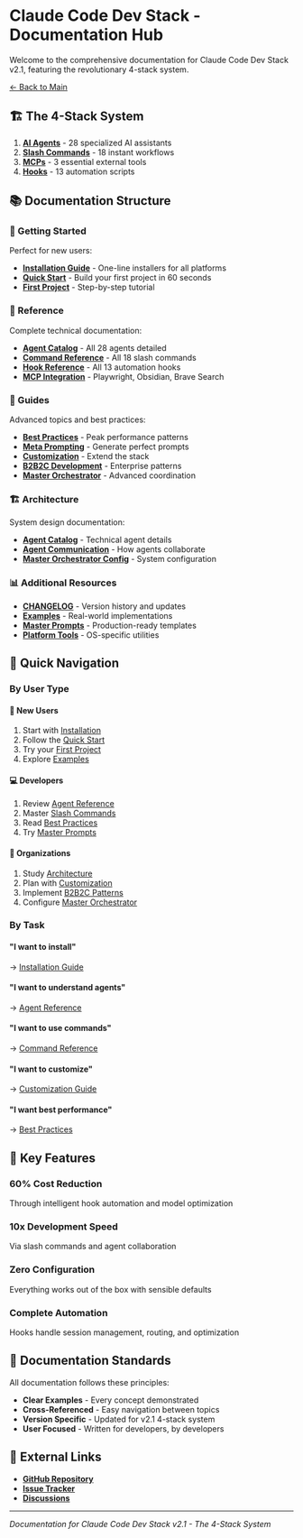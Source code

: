 # Claude Code Dev Stack - Documentation Hub

Welcome to the comprehensive documentation for Claude Code Dev Stack v2.1, featuring the revolutionary 4-stack system.

[← Back to Main](../README.md)

## 🏗️ The 4-Stack System

1. **[AI Agents](reference/AGENT_REFERENCE.md)** - 28 specialized AI assistants
2. **[Slash Commands](reference/COMMAND_REFERENCE.md)** - 18 instant workflows
3. **[MCPs](reference/MCP_GUIDE.md)** - 3 essential external tools
4. **[Hooks](reference/HOOKS_GUIDE.md)** - 13 automation scripts

## 📚 Documentation Structure

### 🚀 Getting Started
Perfect for new users:
- **[Installation Guide](getting-started/INSTALLATION.md)** - One-line installers for all platforms
- **[Quick Start](getting-started/QUICK_START.md)** - Build your first project in 60 seconds
- **[First Project](getting-started/FIRST_PROJECT.md)** - Step-by-step tutorial

### 📖 Reference
Complete technical documentation:
- **[Agent Catalog](reference/AGENT_REFERENCE.md)** - All 28 agents detailed
- **[Command Reference](reference/COMMAND_REFERENCE.md)** - All 18 slash commands
- **[Hook Reference](reference/HOOKS_GUIDE.md)** - All 13 automation hooks
- **[MCP Integration](reference/MCP_GUIDE.md)** - Playwright, Obsidian, Brave Search

### 🧠 Guides
Advanced topics and best practices:
- **[Best Practices](guides/BEST_PRACTICES.md)** - Peak performance patterns
- **[Meta Prompting](guides/META_PROMPTING.md)** - Generate perfect prompts
- **[Customization](guides/CUSTOMIZATION.md)** - Extend the stack
- **[B2B2C Development](guides/b2b2c-development-guide.md)** - Enterprise patterns
- **[Master Orchestrator](guides/master-orchestrator-usage.md)** - Advanced coordination

### 🏗️ Architecture
System design documentation:
- **[Agent Catalog](architecture/agent-catalog.md)** - Technical agent details
- **[Agent Communication](architecture/agent-communication.md)** - How agents collaborate
- **[Master Orchestrator Config](architecture/master-orchestrator-config.md)** - System configuration

### 📊 Additional Resources
- **[CHANGELOG](CHANGELOG.md)** - Version history and updates
- **[Examples](../examples/)** - Real-world implementations
- **[Master Prompts](../master-prompts/)** - Production-ready templates
- **[Platform Tools](../platform-tools/)** - OS-specific utilities

## 🎯 Quick Navigation

### By User Type

#### 👤 New Users
1. Start with [Installation](getting-started/INSTALLATION.md)
2. Follow the [Quick Start](getting-started/QUICK_START.md)
3. Try your [First Project](getting-started/FIRST_PROJECT.md)
4. Explore [Examples](../examples/)

#### 💻 Developers
1. Review [Agent Reference](reference/AGENT_REFERENCE.md)
2. Master [Slash Commands](reference/COMMAND_REFERENCE.md)
3. Read [Best Practices](guides/BEST_PRACTICES.md)
4. Try [Master Prompts](../master-prompts/)

#### 🏢 Organizations
1. Study [Architecture](architecture/)
2. Plan with [Customization](guides/CUSTOMIZATION.md)
3. Implement [B2B2C Patterns](guides/b2b2c-development-guide.md)
4. Configure [Master Orchestrator](guides/master-orchestrator-usage.md)

### By Task

#### "I want to install"
→ [Installation Guide](getting-started/INSTALLATION.md)

#### "I want to understand agents"
→ [Agent Reference](reference/AGENT_REFERENCE.md)

#### "I want to use commands"
→ [Command Reference](reference/COMMAND_REFERENCE.md)

#### "I want to customize"
→ [Customization Guide](guides/CUSTOMIZATION.md)

#### "I want best performance"
→ [Best Practices](guides/BEST_PRACTICES.md)

## 🚀 Key Features

### 60% Cost Reduction
Through intelligent hook automation and model optimization

### 10x Development Speed
Via slash commands and agent collaboration

### Zero Configuration
Everything works out of the box with sensible defaults

### Complete Automation
Hooks handle session management, routing, and optimization

## 📝 Documentation Standards

All documentation follows these principles:
- **Clear Examples** - Every concept demonstrated
- **Cross-Referenced** - Easy navigation between topics
- **Version Specific** - Updated for v2.1 4-stack system
- **User Focused** - Written for developers, by developers

## 🔗 External Links

- **[GitHub Repository](https://github.com/KrypticGadget/Claude_Code_Dev_Stack)**
- **[Issue Tracker](https://github.com/KrypticGadget/Claude_Code_Dev_Stack/issues)**
- **[Discussions](https://github.com/KrypticGadget/Claude_Code_Dev_Stack/discussions)**

---

*Documentation for Claude Code Dev Stack v2.1 - The 4-Stack System*